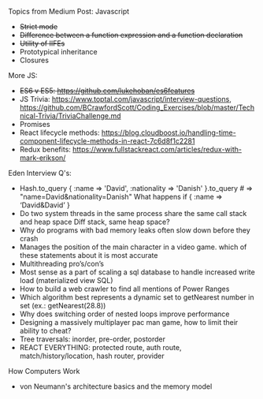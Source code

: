 Topics from Medium Post:
Javascript
- ~~Strict mode~~
- ~~Difference between a function expression and a function declaration~~
- ~~Utility of IIFEs~~
- Prototypical inheritance
- Closures

More JS:
- ~~ES6 v ES5: https://github.com/lukehoban/es6features~~
- JS Trivia: https://www.toptal.com/javascript/interview-questions, https://github.com/BCrawfordScott/Coding_Exercises/blob/master/Technical-Trivia/TriviaChallenge.md
- Promises
- React lifecycle methods: https://blog.cloudboost.io/handling-time-component-lifecycle-methods-in-react-7c6d8f1c2281
- Redux benefits: https://www.fullstackreact.com/articles/redux-with-mark-erikson/

Eden Interview Q's:
- Hash.to_query
{ :name => 'David', :nationality => 'Danish' }.to_query # => "name=David&nationality=Danish"
What happens if { :name => ‘David&David’ }
- Do two system threads in the same process share the same call stack and heap space
Diff stack, same heap space?
- Why do programs with bad memory leaks often slow down before they crash
- Manages the position of the main character in a video game. which of these statements about it is most accurate
- Multithreading pro’s/con’s
- Most sense as a part of scaling a sql database to handle increased write load (materialized view SQL)
- How to build a web crawler to find all mentions of Power Ranges
- Which algorithm best represents a dynamic set to getNearest number in set (ex.: getNearest(28.8))
- Why does switching order of nested loops improve performance
- Designing a massively multiplayer pac man game, how to limit their ability to cheat?
- Tree traversals: inorder, pre-order, postorder
- REACT EVERYTHING: protected route, auth route, match/history/location, hash router, provider


How Computers Work
- von Neumann's architecture basics and the memory model
